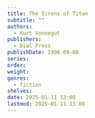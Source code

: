 ```yaml
---
title: The Sirens of Titan
subtitle: ""
authors:
  - Kurt Vonnegut
publishers:
  - Dial Press
publishDate: 1998-09-08
series: 
order: 
weight: 
genres:
  - fiction
shelves: 
date: 2025-01-11 13:08
lastmod: 2025-01-11 13:08
---
```

